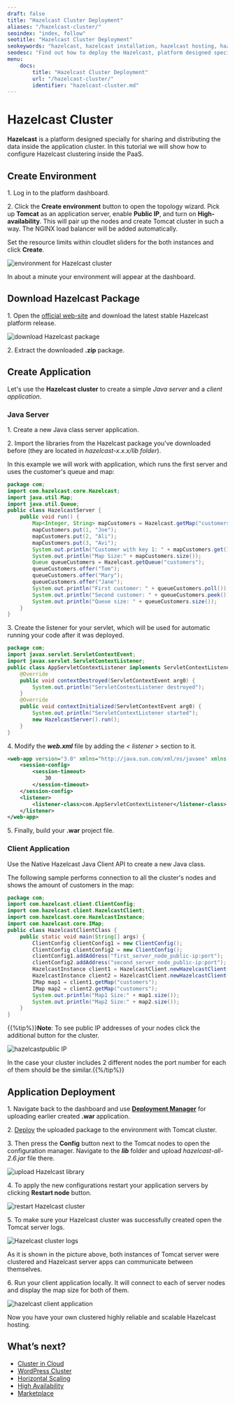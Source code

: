 ```yaml
---
draft: false
title: "Hazelcast Cluster Deployment"
aliases: "/hazelcast-cluster/"
seoindex: "index, follow"
seotitle: "Hazelcast Cluster Deployment"
seokeywords: "hazelcast, hazelcast installation, hazelcast hosting, hazelcast cluster, hazelcast download, hazelcast zip, hazelcast clustered environment, hazelcast tutorial, hazelcast deploy, hazelcast java, hazelcast install"
seodesc: "Find out how to deploy the Hazelcast, platform designed specially for sharing and distributing the data inside the application cluster, into a clustered environment."
menu: 
    docs:
        title: "Hazelcast Cluster Deployment"
        url: "/hazelcast-cluster/"
        identifier: "hazelcast-cluster.md"
---
```


# Hazelcast Cluster

**Hazelcast** is a platform designed specially for sharing and distributing the data inside the application cluster. In this tutorial we will show how to configure Hazelcast clustering inside the PaaS.


## Create Environment

1\. Log in to the platform dashboard.

2\. Click the **Create environment** button to open the topology wizard. Pick up **Tomcat** as an application server, enable **Public IP**, and turn on **High-availability**. This will pair up the nodes and create Tomcat cluster in such a way. The NGINX load balancer will be added automatically.

Set the resource limits within cloudlet sliders for the both instances and click **Create**.

![environment for Hazelcast cluster](01-environment-for-hazelcast-cluster.gif)

In about a minute your environment will appear at the dashboard.


## Download Hazelcast Package

1\. Open the [official web-site](https://hazelcast.com/) and download the latest stable Hazelcast platform release.

![download Hazelcast package](02-download-hazelcast-package.png)

2\. Extract the downloaded **.zip** package.


## Create Application

Let's use the **Hazelcast cluster** to create a simple *Java server* and a *client application*.

### Java Server

1\. Create a new Java class server application.

2\. Import the libraries from the Hazelcast package you've downloaded before (they are located in *hazelcast-x.x.x/lib folder*).

In this example we will work with application, which runs the first server and uses the customer's queue and map:

```java
package com;
import com.hazelcast.core.Hazelcast;
import java.util.Map;
import java.util.Queue;
public class HazelcastServer {
    public void run() {
        Map<Integer, String> mapCustomers = Hazelcast.getMap("customers");
        mapCustomers.put(1, "Joe");
        mapCustomers.put(2, "Ali");
        mapCustomers.put(3, "Avi");
        System.out.println("Customer with key 1: " + mapCustomers.get(1));
        System.out.println("Map Size:" + mapCustomers.size());
        Queue queueCustomers = Hazelcast.getQueue("customers");
        queueCustomers.offer("Tom");
        queueCustomers.offer("Mary");
        queueCustomers.offer("Jane");
        System.out.println("First customer: " + queueCustomers.poll());
        System.out.println("Second customer: " + queueCustomers.peek());
        System.out.println("Queue size: " + queueCustomers.size());
    }
}
```

3\. Create the listener for your servlet, which will be used for automatic running your code after it was deployed.

```java
package com;
import javax.servlet.ServletContextEvent;
import javax.servlet.ServletContextListener;
public class AppServletContextListener implements ServletContextListener{
    @Override
    public void contextDestroyed(ServletContextEvent arg0) {
        System.out.println("ServletContextListener destroyed");
    }
    @Override
    public void contextInitialized(ServletContextEvent arg0) {
        System.out.println("ServletContextListener started");
        new HazelcastServer().run();
    }
}
```

4\. Modify the ***web.xml*** file by adding the *< listener >* section to it.

```xml
<web-app version="3.0" xmlns="http://java.sun.com/xml/ns/javaee" xmlns:xsi="http://www.w3.org/2001/XMLSchema-instance" xsi:schemaLocation="http://java.sun.com/xml/ns/javaee http://java.sun.com/xml/ns/javaee/web-app_3_0.xsd">
    <session-config>
        <session-timeout>
            30
        </session-timeout>
    </session-config>
    <listener>
        <listener-class>com.AppServletContextListener</listener-class>
    </listener>
</web-app>
```

5\. Finally, build your **.war** project file.

### Client Application

Use the Native Hazelcast Java Client API to create a new Java class.

The following sample performs connection to all the cluster's nodes and shows the amount of customers in the map:

```java
package com;
import com.hazelcast.client.ClientConfig;
import com.hazelcast.client.HazelcastClient;
import com.hazelcast.core.HazelcastInstance;
import com.hazelcast.core.IMap;
public class HazelcastClientClass {
    public static void main(String[] args) {
        ClientConfig clientConfig1 = new ClientConfig();
        ClientConfig clientConfig2 = new ClientConfig();
        clientConfig1.addAddress("first_server_node_public-ip:port");
        clientConfig2.addAddress("second_server_node_public-ip:port");
        HazelcastInstance client1 = HazelcastClient.newHazelcastClient(clientConfig1);
        HazelcastInstance client2 = HazelcastClient.newHazelcastClient(clientConfig2);
        IMap map1 = client1.getMap("customers");
        IMap map2 = client2.getMap("customers");
        System.out.println("Map1 Size:" + map1.size());
        System.out.println("Map2 Size:" + map2.size());
    }
}
```

{{%tip%}}**Note**: To see public IP addresses of your nodes click the additional button for the cluster.

![hazelcastpublic IP](03-hazelcast-public-ip.png)

In the case your cluster includes 2 different nodes the port number for each of them should be the similar.{{%/tip%}}


## Application Deployment

1\. Navigate back to the dashboard and use **[Deployment Manager](/deployment-manager/)** for uploading earlier created **.war** application.

2\. [Deploy](/deployment-guide/) the uploaded package to the environment with Tomcat cluster.

3\. Then press the **Config** button next to the Tomcat nodes to open the configuration manager. Navigate to the ***lib*** folder and upload *hazelcast-all-2.6.jar* file there.

![upload Hazelcast library](04-upload-hazelcast-library.png)

4\. To apply the new configurations restart your application servers by clicking **Restart node** button.

![restart Hazelcast cluster](05-restart-hazelcast-cluster.png)

5\. To make sure your Hazelcast cluster was successfully created open the Tomcat server logs.

![Hazelcast cluster logs](06-hazelcast-cluster-logs.png)

As it is shown in the picture above, both instances of Tomcat server were clustered and  Hazelcast server apps can communicate between themselves.

6\. Run your client application locally. It will connect to each of server nodes and display the map size for both of them.

![hazelcast client application](07-hazelcast-client-application.png)

Now you have your own clustered highly reliable and scalable Hazelcast hosting.


## What’s next?

- [Cluster in Cloud](/cluster-in-cloud/)
- [WordPress Cluster](/wordpress-cluster-devops/)
- [Horizontal Scaling](/horizontal-scaling/)
- [High Availability](/session-replication/)
- [Marketplace](/marketplace/)